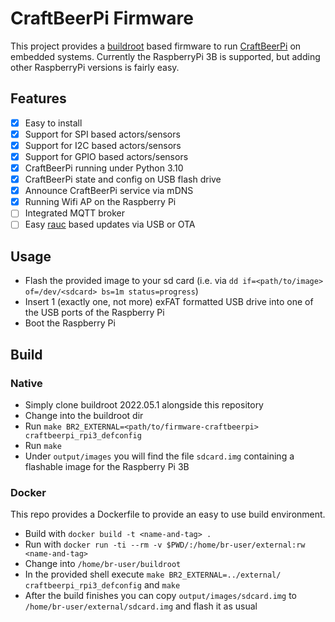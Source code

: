 # CraftBeerPi Firmware

This project provides a [buildroot](https://buildroot.org) based firmware to run
[CraftBeerPi](https://github.com/craftbeerpi/craftbeerpi4) on embedded systems. Currently
the RaspberryPi 3B is supported, but adding other RaspberryPi versions is fairly easy.

## Features

- [x] Easy to install 
- [x] Support for SPI based actors/sensors
- [x] Support for I2C based actors/sensors
- [x] Support for GPIO based actors/sensors
- [x] CraftBeerPi running under Python 3.10
- [x] CraftBeerPi state and config on USB flash drive
- [x] Announce CraftBeerPi service via mDNS 
- [x] Running Wifi AP on the Raspberry Pi
- [ ] Integrated MQTT broker
- [ ] Easy [rauc](https://rauc.io/) based updates via USB or OTA

## Usage

* Flash the provided image to your sd card (i.e. via `dd if=<path/to/image> of=/dev/<sdcard> bs=1m status=progress`)
* Insert 1 (exactly one, not more) exFAT formatted USB drive into one of the USB ports of the Raspberry Pi
* Boot the Raspberry Pi

## Build

### Native

* Simply clone buildroot 2022.05.1 alongside this repository
* Change into the buildroot dir
* Run `make BR2_EXTERNAL=<path/to/firmware-craftbeerpi> craftbeerpi_rpi3_defconfig`
* Run `make`
* Under `output/images` you will find the file `sdcard.img` containing a flashable image
  for the Raspberry Pi 3B

### Docker

This repo provides a Dockerfile to provide an easy to use build environment.

* Build with `docker build -t <name-and-tag> .`
* Run with `docker run -ti --rm -v $PWD/:/home/br-user/external:rw <name-and-tag>`
* Change into `/home/br-user/buildroot`
* In the provided shell execute `make BR2_EXTERNAL=../external/ craftbeerpi_rpi3_defconfig` and `make`
* After the build finishes you can copy `output/images/sdcard.img` to `/home/br-user/external/sdcard.img`
  and flash it as usual
